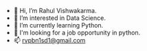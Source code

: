 - 👋 Hi, I’m Rahul Vishwakarma.
- 👀 I’m interested in Data Science.
- 🌱 I’m currently learning Python.
- 💞️ I'm looking for a job opportunity in python.
- 📫 rvpbn1sd1@gmail.com

<!---
aarv1e/aarv1e is a ✨ special ✨ repository because its `README.md` (this file) appears on your GitHub profile.
You can click the Preview link to take a look at your changes.
--->

